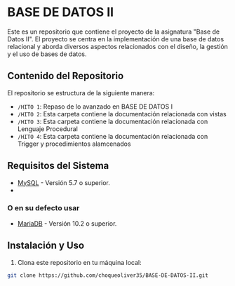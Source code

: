 # BASE DE DATOS II

Este es un repositorio que contiene el proyecto de la asignatura "Base de Datos II". El proyecto se centra en la implementación de una base de datos relacional y aborda diversos aspectos relacionados con el diseño, la gestión y el uso de bases de datos.

## Contenido del Repositorio

El repositorio se estructura de la siguiente manera:

- `/HITO 1`: Repaso de lo avanzado en BASE DE DATOS I
- `/HITO 2`: Esta carpeta contiene la documentación relacionada con vistas
- `/HITO 3`: Esta carpeta contiene la documentación relacionada con Lenguaje Procedural
- `/HITO 4`: Esta carpeta contiene la documentación relacionada con Trigger y procedimientos alamcenados



## Requisitos del Sistema

- [MySQL](https://www.mysql.com) - Versión 5.7 o superior.
- 
### O en su defecto usar
- [MariaDB](https://mariadb.org) - Versión 10.2 o superior.

## Instalación y Uso

1. Clona este repositorio en tu máquina local:

```bash
git clone https://github.com/choqueoliver35/BASE-DE-DATOS-II.git
